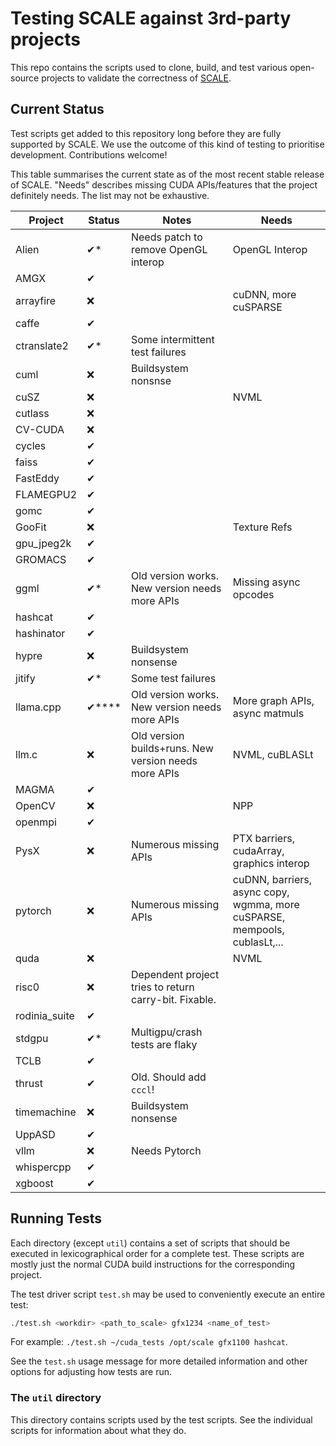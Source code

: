 # Testing SCALE against 3rd-party projects

This repo contains the scripts used to clone, build, and test various 
open-source projects to validate the correctness of [SCALE](https://docs.scale-lang.com/).

## Current Status

Test scripts get added to this repository long before they are fully 
supported by SCALE. We use the outcome of this kind of testing to prioritise 
development. Contributions welcome!

This table summarises the current state as of the most recent stable release 
of SCALE. "Needs" describes missing CUDA APIs/features that the project 
definitely needs. The list may not be exhaustive.

| Project       | Status | Notes                                                 | Needs                                                                     |
|---------------|--------|-------------------------------------------------------|---------------------------------------------------------------------------|
| Alien         | ✔*     | Needs patch to remove OpenGL interop                  | OpenGL Interop                                                            |
| AMGX          | ✔      |                                                       |                                                                           |
| arrayfire     | ❌      |                                                       | cuDNN, more cuSPARSE                                                      |
| caffe         | ✔      |                                                       |                                                                           |
| ctranslate2   | ✔*     | Some intermittent test failures                       |                                                                           |
| cuml          | ❌      | Buildsystem nonsnse                                   |                                                                           |
| cuSZ          | ❌      |                                                       | NVML                                                                      |
| cutlass       | ❌      |                                                       |                                                                           |
| CV-CUDA       | ❌      |                                                       |                                                                           |
| cycles        | ✔      |                                                       |                                                                           |
| faiss         | ✔      |                                                       |                                                                           |
| FastEddy      | ✔      |                                                       |                                                                           |
| FLAMEGPU2     | ✔      |                                                       |                                                                           |
| gomc          | ✔      |                                                       |                                                                           |
| GooFit        | ❌      |                                                       | Texture Refs                                                              |
| gpu_jpeg2k    | ✔      |                                                       |                                                                           |
| GROMACS       | ✔      |                                                       |                                                                           |
| ggml          | ✔*     | Old version works. New version needs more APIs        | Missing async opcodes                                                     |
| hashcat       | ✔      |                                                       |                                                                           |
| hashinator    | ✔      |                                                       |                                                                           |
| hypre         | ❌      | Buildsystem nonsense                                  |                                                                           |
| jitify        | ✔*     | Some test failures                                    |                                                                           |
| llama.cpp     | ✔****  | Old version works. New version needs more APIs        | More graph APIs, async matmuls                                            |
| llm.c         | ❌      | Old version builds+runs. New version needs more APIs  | NVML, cuBLASLt                                                            |
| MAGMA         | ✔      |                                                       |                                                                           |
| OpenCV        | ❌      |                                                       | NPP                                                                       |
| openmpi       | ✔      |                                                       |                                                                           |
| PysX          | ❌      | Numerous missing APIs                                 | PTX barriers, cudaArray, graphics interop                                 |
| pytorch       | ❌      | Numerous missing APIs                                 | cuDNN, barriers, async copy, wgmma, more cuSPARSE, mempools, cublasLt,... |
| quda          | ❌      |                                                       | NVML                                                                      |
| risc0         | ❌      | Dependent project tries to return carry-bit. Fixable. |                                                                           |
| rodinia_suite | ✔      |                                                       |                                                                           |
| stdgpu        | ✔*     | Multigpu/crash tests are flaky                        |                                                                           |
| TCLB          | ✔      |                                                       |                                                                           |
| thrust        | ✔      | Old. Should add `cccl`!                               |                                                                           |
| timemachine   | ❌      | Buildsystem nonsense                                  |                                                                           |
| UppASD        | ✔      |                                                       |                                                                           |
| vllm          | ❌      | Needs Pytorch                                         |                                                                           |
| whispercpp    | ✔      |                                                       |                                                                           |
| xgboost       | ✔      |                                                       |                                                                           |

## Running Tests

Each directory (except `util`) contains a set of scripts that should be executed
in lexicographical order for a complete test. These scripts are mostly just 
the normal CUDA build instructions for the corresponding project.

The test driver script `test.sh` may be used to conveniently execute an 
entire test:

```bash
./test.sh <workdir> <path_to_scale> gfx1234 <name_of_test>
```

For example: `./test.sh ~/cuda_tests /opt/scale gfx1100 hashcat`.

See the `test.sh` usage message for more detailed information and other 
options for adjusting how tests are run.

### The `util` directory

This directory contains scripts used by the test scripts. See the individual
scripts for information about what they do.
